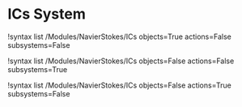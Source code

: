 <!-- MOOSE Documentation Stub: Remove this when content is added. -->

# ICs System

!syntax list /Modules/NavierStokes/ICs objects=True actions=False subsystems=False

!syntax list /Modules/NavierStokes/ICs objects=False actions=False subsystems=True

!syntax list /Modules/NavierStokes/ICs objects=False actions=True subsystems=False

